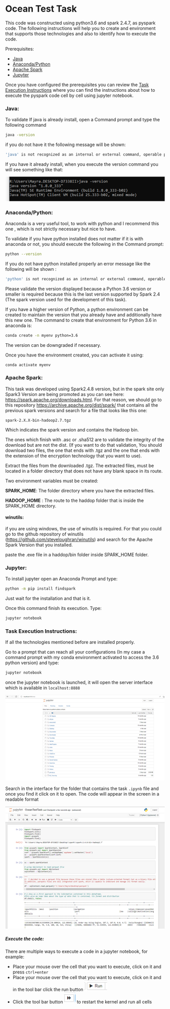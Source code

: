 # Ocean Test Task

This code was constructed using python3.6 and spark 2.4.7, as pyspark code. The following instructions will help you to create and environment that supports those technologies and also to identify how to execute the code.

Prerequisites:

- [Java](#java) 
- [Anaconda/Python](#anacondapython) 
- [Apache Spark](#apache-spark)
- [Jupyter](#jupyter) 

Once you have configured the prerequisites you can review the [Task Execution Instructions](#task-execution-instructions) where you can find the instructions about how to execute the pyspark code cell by cell using jupyter notebook.

### Java:

To validate If java is already install, open a Command prompt and type the following command

```bash
java -version
```

if you do not have it the following message will be shown:

```bash
'java' is not recognized as an internal or external command, operable program or batch file.
```

If you have it already install, when you execute the version command you will see something like that:

![image-20220602195910250](media\java.png)

### Anaconda/Python:

Anaconda is a very useful tool, to work with python and I recommend this one , which is not strictly necessary but nice to have. 

To validate if you have python installed does not matter if it is with anaconda or not, you should execute the following in the Command prompt:

```bash
python --version
```

If you do not have python installed properly an error message like the following will be shown :

```bash
'python' is not recognized as an internal or external command, operable program or batch file.
```

Please validate the version displayed because a Python 3.6 version or smaller is required because this is the last version supported by Spark 2.4 (The spark version used for the development of this task). 

If you have a higher version of Python, a python environment can be created to maintain the version that you already have and additionally have this new one. The command to create that environment for Python 3.6 in anaconda is:

```bash
conda create -n myenv python=3.6
```

The version can be downgraded if necessary.

Once you have the environment created, you can activate it using:

```bash
conda activate myenv
```

### Apache Spark:

This task was developed using Spark2.4.8 version, but in the spark site only Spark3 Version are being promoted as you can see here: https://spark.apache.org/downloads.html. For that reason, we should go to this repository https://archive.apache.org/dist/spark/ that contains all the previous spark versions and search for a file that looks like this one:

```
spark-2.X.X-bin-hadoop2.7.tgz   
```

Which indicates the spark version and contains the Hadoop bin. 

The ones which finish with .asc or .sha512 are to validate the integrity of the download but are not the dist. (If you want to do that validation, You should download two files, the one that ends with .tgz and the one that ends with the extension of the encryption technology that you want to use).

Extract the files from the downloaded .tgz. The extracted files, must be located in a folder directory that does not have any blank space in its route.

Two environment variables must be created:

 **SPARK_HOME**: The folder directory where you have the extracted files.

**HADOOP_HOME** : The route to the haddop folder that is inside the SPARK_HOME directory.

#### winutils:

if you are using windows, the use of winutils is required. For that you could go to the github repository of winutils (https://github.com/steveloughran/winutils) and search for the Apache Spark Version that you installed.

paste the .exe file in a haddop/bin folder inside SPARK_HOME folder.

### Jupyter:

To install jupyter open an Anaconda Prompt and type:

```bash
python -m pip install findspark
```

Just wait for the installation and that is it.



Once this command finish its execution. Type:

```python
jupyter notebook
```



### Task Execution Instructions:

If all the technologies mentioned before are installed properly.

Go to a prompt that can reach all your configurations (In my case a command prompt with my conda environment activated to access the 3.6 python version) and type:

```python
jupyter notebook
```

once the jupyter notebook is launched, it will open the server interface which is available in `localhost:8888`

![image-20220602204724093](media/jupyter.png)

Search in the interface for the folder that contains the task `.ipynb` file and once you find it click on it to open. The code will appear in the screen in a readable format

![image-20220602210535398](media/pythoncode.png)

##### Execute the code:

There are multiple ways to execute a code in a jupyter notebook, for example:

- Place your mouse over the cell that you want to execute, click on it and press  `ctrl+enter`
- Place your mouse over the cell that you want to execute, click on it and in the tool bar click the run button ![image-20220602210315642](media/run.png)
- Click the tool bar button ![image-20220602210435492](media/runall.png) to restart the kernel and run all cells